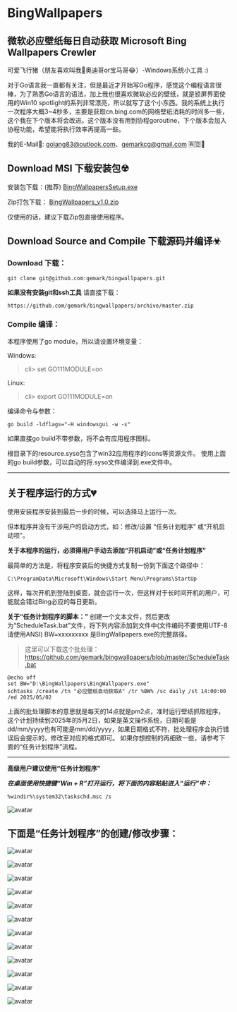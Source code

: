 # BingWallpapers
微软必应壁纸每日自动获取
Microsoft Bing Wallpapers Crewler
---

可爱飞行猪（朋友喜欢叫我🚗奥迪哥or宝马哥😂）-Windows系统小工具 :) 

对于Go语言我一直都有关注，但是最近才开始写Go程序，感觉这个编程语言很棒，为了熟悉Go语言的语法，加上我也很喜欢微软必应的壁纸，就是锁屏界面使用的Win10 spotlight的系列非常漂亮，所以就写了这个小东西。我的系统上执行一次程序大概3~4秒多，主要是获取cn.bing.com的网络壁纸消耗的时间多一些，这个我在下个版本将会改进。这个版本没有用到协程goroutine，下个版本会加入协程功能，希望能将执行效率再提高一些。

我的E-Mail📲: <golang83@outlook.com>、<gemarkcg@gmail.com> 🈶🈳💬

## Download MSI 下载安装包☢
安装包下载：(推荐)
[BingWallpapersSetup.exe](https://github.com/gemark/bingwallpapers/releases/download/v0.1.0/BingWallpapersSetup.exe) 

Zip打包下载：
[BingWallpapers_v1.0.zip](https://github.com/gemark/bingwallpapers/releases/download/v0.1.0/BingWallpapers_v1.0.zip)

仅使用的话，建议下载Zip包直接使用程序。

## Download Source and Compile 下载源码并编译☣
### Download 下载：
```shell
git clone git@github.com:gemark/bingwallpapers.git
```
**如果没有安装git和ssh工具**
请直接下载：
```shell
https://github.com/gemark/bingwallpapers/archive/master.zip
```
### Compile 编译：
本程序使用了go module，所以请设置环境变量：

Windows:
> cli> set GO111MODULE=on

Linux:
> cli> export GO111MODULE=on

编译命令与参数：
```shell
go build -ldflags="-H windowsgui -w -s"
```
如果直接go build不带参数，将不会有应用程序图标。

根目录下的resource.syso包含了win32应用程序的icons等资源文件。
使用上面的go build参数，可以自动的将.syso文件编译到.exe文件中。

---

## 关于程序运行的方式💔
使用安装程序安装到最后一步的时候，可以选择马上运行一次。

但本程序并没有干涉用户的启动方式，如：修改/设置 “任务计划程序” 或“开机启动项”。

**关于本程序的运行，必须得用户手动去添加“开机启动”或“任务计划程序”**

最简单的方法是，将程序安装后的快捷方式复制一份到下面这个路径中：
```shell
C:\ProgramData\Microsoft\Windows\Start Menu\Programs\StartUp
```
这样，每次开机到登陆到桌面，就会运行一次，但这样对于长时间开机的用户，可能就会错过Bing必应的每日更新。

**关于“任务计划程序的脚本：”**
创建一个文本文件，然后更改为“ScheduleTask.bat”文件，将下列内容添加到文件中(文件编码不要使用UTF-8请使用ANSI)
BW=xxxxxxxxx 是BingWallpapers.exe的完整路径。

>这里可以下载这个批处理：<https://github.com/gemark/bingwallpapers/blob/master/ScheduleTask.bat>


```shell
@echo off
set BW="D:\BingWallpapers\BingWallpapers.exe"
schtasks /create /tn "必应壁纸自动获取A" /tr %BW% /sc daily /st 14:00:00 /ed 2025/05/02
```
上面的批处理脚本的意思就是每天的14点就是pm2点，准时运行壁纸抓取程序，这个计划持续到2025年的5月2日，如果是英文操作系统，日期可能是dd/mm/yyyy也有可能是mm/dd/yyyy，如果日期格式不符，批处理程序会执行错误后会提示的，修改至对应的格式即可。
如果你想控制的再细致一些，请参考下面的“任务计划程序”流程。

---

**高级用户建议使用“任务计划程序”**

***在桌面使用快捷键“Win + R”打开运行，将下面的内容粘贴进入“运行”中：***
```
%windir%\system32\taskschd.msc /s
```
![avatar](https://github.com/gemark/bingwallpapers/blob/DocScreenShot/doc_screenshot/doc00.png)

## 下面是“任务计划程序”的创建/修改步骤：
![avatar](https://github.com/gemark/bingwallpapers/blob/DocScreenShot/doc_screenshot/doc01.png)

![avatar](https://github.com/gemark/bingwallpapers/blob/DocScreenShot/doc_screenshot/doc02.png)

![avatar](https://github.com/gemark/bingwallpapers/blob/DocScreenShot/doc_screenshot/doc03.png)

![avatar](https://github.com/gemark/bingwallpapers/blob/DocScreenShot/doc_screenshot/doc04.png)

![avatar](https://github.com/gemark/bingwallpapers/blob/DocScreenShot/doc_screenshot/doc05.png)

![avatar](https://github.com/gemark/bingwallpapers/blob/DocScreenShot/doc_screenshot/doc06.png)

![avatar](https://github.com/gemark/bingwallpapers/blob/DocScreenShot/doc_screenshot/doc07.png)

![avatar](https://github.com/gemark/bingwallpapers/blob/DocScreenShot/doc_screenshot/doc08.png)

![avatar](https://github.com/gemark/bingwallpapers/blob/DocScreenShot/doc_screenshot/doc09.png)

![avatar](https://github.com/gemark/bingwallpapers/blob/DocScreenShot/doc_screenshot/doc10.png)

![avatar](https://github.com/gemark/bingwallpapers/blob/DocScreenShot/doc_screenshot/doc11.png)

![avatar](https://github.com/gemark/bingwallpapers/blob/DocScreenShot/doc_screenshot/doc12.png)
